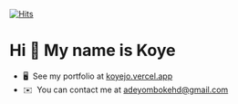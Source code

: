 [![Hits](https://hits.seeyoufarm.com/api/count/incr/badge.svg?url=https%3A%2F%2Fgithub.com%2Fkryptcode&count_bg=%23D5027C&title_bg=%23555555&icon=github.svg&icon_color=%23E7E7E7&title=hits&edge_flat=false)](https://hits.seeyoufarm.com)


Hi 👋 My name is Koye
============================================================================================================================

* 🖥️  See my portfolio at [koyejo.vercel.app](http://koyejo.vercel.app)
* ✉️  You can contact me at [adeyombokehd@gmail.com](mailto:adeyombokehd@gmail.com)


<br/>  

